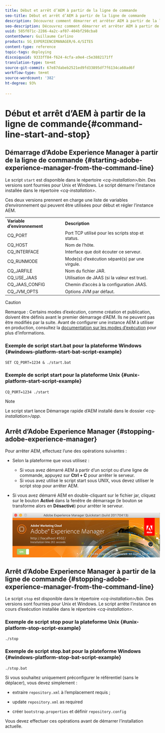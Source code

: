 ```yaml
---
title: Début et arrêt d’AEM à partir de la ligne de commande
seo-title: Début et arrêt d’AEM à partir de la ligne de commande
description: Découvrez comment démarrer et arrêter AEM à partir de la ligne de commande.
seo-description: Découvrez comment démarrer et arrêter AEM à partir de la ligne de commande.
uuid: 585f071c-2286-4a2c-af07-404bf298cba8
contentOwner: Guillaume Carlino
products: SG_EXPERIENCEMANAGER/6.4/SITES
content-type: reference
topic-tags: deploying
discoiquuid: 9333ff84-f624-4cfa-a9e4-c5e3882171ff
translation-type: tm+mt
source-git-commit: 67e87dabeb2521ed9fd33895df7f6134ca60ad6f
workflow-type: tm+mt
source-wordcount: '382'
ht-degree: 93%

---
```



# Début et arrêt d’AEM à partir de la ligne de commande{#command-line-start-and-stop}

## Démarrage d’Adobe Experience Manager à partir de la ligne de commande {#starting-adobe-experience-manager-from-the-command-line}

Le script `start` est disponible dans le répertoire *&lt;cq-installation>/bin*. Des versions sont fournies pour Unix et Windows. Le script démarre l’instance installée dans le répertoire *&lt;cq-installation>*.

Ces deux versions prennent en charge une liste de variables d’environnement qui peuvent être utilisées pour début et régler l’instance AEM.

<table> 
 <tbody> 
  <tr> 
   <td><strong>Variable d’environnement </strong></td> 
   <td><strong>Description </strong></td> 
  </tr> 
  <tr> 
   <td>CQ_PORT</td> 
   <td>Port TCP utilisé pour les scripts stop et status.<br /> </td> 
  </tr> 
  <tr> 
   <td>CQ_HOST</td> 
   <td>Nom de l’hôte.<br /> </td> 
  </tr> 
  <tr> 
   <td>CQ_INTERFACE</td> 
   <td>Interface que doit écouter ce serveur.<br /> </td> 
  </tr> 
  <tr> 
   <td>CQ_RUNMODE</td> 
   <td>Mode(s) d’exécution séparé(s) par une virgule.<br /> </td> 
  </tr> 
  <tr> 
   <td>CQ_JARFILE</td> 
   <td>Nom du fichier JAR.<br /> </td> 
  </tr> 
  <tr> 
   <td>CQ_USE_JAAS</td> 
   <td>Utilisation de JAAS (si la valeur est true).<br /> </td> 
  </tr> 
  <tr> 
   <td>CQ_JAAS_CONFIG</td> 
   <td>Chemin d’accès à la configuration JAAS.<br /> </td> 
  </tr> 
  <tr> 
   <td>CQ_JVM_OPTS</td> 
   <td>Options JVM par défaut.<br /> </td> 
  </tr> 
 </tbody> 
</table>

>[!CAUTION]
>
>Remarque : Certains modes d’exécution, comme création et publication, doivent être définis avant le premier démarrage d’AEM. Ils ne peuvent pas être modifiés par la suite. Avant de configurer une instance AEM à utiliser en production, consultez la [documentation sur les modes d’exécution](/help/sites-deploying/configure-runmodes.md) pour plus d’informations.

### Exemple de script start.bat pour la plateforme Windows {#windows-platform-start-bat-script-example}

```shell
SET CQ_PORT=1234 & ./start.bat
```

### Exemple de script start pour la plateforme Unix {#unix-platform-start-script-example}

```shell
CQ_PORT=1234 ./start
```

>[!NOTE]
>
>Le script start lance Démarrage rapide d’AEM installé dans le dossier *&lt;cq-installation>/app*.

## Arrêt d’Adobe Experience Manager {#stopping-adobe-experience-manager}

Pour arrêter AEM, effectuez l’une des opérations suivantes :

* Selon la plateforme que vous utilisez :

   * Si vous avez démarré AEM à partir d’un script ou d’une ligne de commande, appuyez sur **Ctrl + C** pour arrêter le serveur.
   * Si vous avez utilisé le script start sous UNIX, vous devez utiliser le script stop pour arrêter AEM.

* Si vous avez démarré AEM en double-cliquant sur le fichier jar, cliquez sur le bouton **Activé** dans la fenêtre de démarrage (le bouton se transforme alors en **Désactivé**) pour arrêter le serveur.

   ![chlimage_1-63](assets/chlimage_1-63.png)

## Arrêt d’Adobe Experience Manager à partir de la ligne de commande {#stopping-adobe-experience-manager-from-the-command-line}

Le script `stop` est disponible dans le répertoire *&lt;cq-installation>/bin*. Des versions sont fournies pour Unix et Windows. Le script arrête l’instance en cours d’exécution installée dans le répertoire *&lt;cq-installation>*.

### Exemple de script stop pour la plateforme Unix {#unix-platform-stop-script-example}

```shell
./stop
```

### Exemple de script stop.bat pour la plateforme Windows {#windows-platform-stop-bat-script-example}

```shell
./stop.bat
```

Si vous souhaitez uniquement préconfigurer le référentiel (sans le déplacer), vous devez simplement :

* extraire `repository.xml` à l’emplacement requis ;

* update `repository.xml` as required

* créer `bootstrap.properties` et définir `repository.config`

Vous devez effectuer ces opérations avant de démarrer l’installation actuelle.
